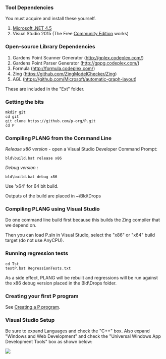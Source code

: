 ### Tool Dependencies
You must acquire and install these yourself.

1. [Microsoft .NET 4.5](http://www.microsoft.com/en-us/download/details.aspx?id=30653)
2. Visual Studio 2015 (The Free [Community Edition](https://www.microsoft.com/en-us/download/details.aspx?id=48146) works)

### Open-source Library Dependencies

1. Gardens Point Scanner Generator (http://gplex.codeplex.com/)
2. Gardens Point Parser Generator (http://gppg.codeplex.com/)
3. Formula (http://formula.codeplex.com/)
4. Zing (https://github.com/ZingModelChecker/Zing)
5. AGL (https://github.com/Microsoft/automatic-graph-layout)

These are included in the "Ext" folder.

### Getting the bits

   `mkdir git`  
    `cd git`  
    `git clone https://github.com/p-org/P.git`  
    `cd P`

### Compiling PLANG from the Command Line

_Release x86 version_ - open a Visual Studio Developer Command Prompt:

`bld\build.bat release x86`

_Debug version_ :

`bld\build.bat debug x86`

Use 'x64' for 64 bit build.

Outputs of the build are placed in ~\Bld\Drops

### Compiling PLANG using Visual Studio

Do one command line build first because this builds the Zing compiler that we depend on.

Then you can load P.sln in Visual Studio, select the "x86" or "x64" build target (do not use AnyCPU).

### Running regression tests

`cd Tst`  
`testP.bat RegressionTests.txt`

As a side effect, PLANG will be rebuilt and 
regressions will be run against the x86 debug version placed in the Bld\Drops folder.

### Creating your first P program

See [Creating a P program](https://github.com/p-org/P/wiki/Creating-a-P-Program).

### Visual Studio Setup

Be sure to expand Languages and check the "C++" box.  Also expand "Windows and Web Development" and check the "Universal Windows App Development Tools" box as shown below:

![](https://github.com/p-org/P/wiki/images/vssetup.png)

